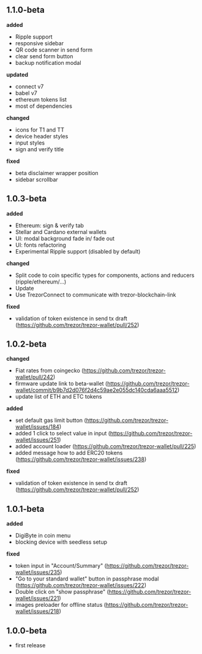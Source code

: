 ## 1.1.0-beta
__added__
- Ripple support
- responsive sidebar
- QR code scanner in send form
- clear send form button
- backup notification modal

__updated__
- connect v7
- babel v7
- ethereum tokens list
- most of dependencies

__changed__
- icons for T1 and TT
- device header styles
- input styles
- sign and verify title

__fixed__
- beta disclaimer wrapper position
- sidebar scrollbar

## 1.0.3-beta
__added__
- Ethereum: sign & verify tab
- Stellar and Cardano external wallets
- UI: modal background fade in/ fade out
- UI: fonts refactoring
- Experimental Ripple support (disabled by default)

__changed__
- Split code to coin specific types for components, actions and reducers (ripple/ethereum/...)
- Update 
- Use TrezorConnect to communicate with trezor-blockchain-link

__fixed__
- validation of token existence in send tx draft (https://github.com/trezor/trezor-wallet/pull/252)

## 1.0.2-beta
__changed__
- Fiat rates from coingecko (https://github.com/trezor/trezor-wallet/pull/242)
- firmware update link to beta-wallet (https://github.com/trezor/trezor-wallet/commit/b9b7d2d076f2d4c59ae2e055dc140cda6aaa5512)
- update list of ETH and ETC tokens

__added__
- set default gas limit button (https://github.com/trezor/trezor-wallet/issues/184)
- added 1 click to select value in input (https://github.com/trezor/trezor-wallet/issues/251)
- added account loader (https://github.com/trezor/trezor-wallet/pull/225)
- added message how to add ERC20 tokens (https://github.com/trezor/trezor-wallet/issues/238)

__fixed__
- validation of token existence in send tx draft (https://github.com/trezor/trezor-wallet/pull/252)


## 1.0.1-beta
__added__
- DigiByte in coin menu
- blocking device with seedless setup

__fixed__
- token input in "Account/Summary" (https://github.com/trezor/trezor-wallet/issues/235)
- "Go to your standard wallet" button in passphrase modal (https://github.com/trezor/trezor-wallet/issues/222)
- Double click on "show passphrase" (https://github.com/trezor/trezor-wallet/issues/221)
- images preloader for offline status (https://github.com/trezor/trezor-wallet/issues/218)


## 1.0.0-beta
- first release